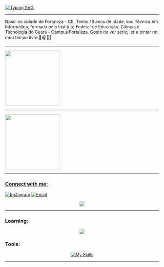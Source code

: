 <a href="https://git.io/typing-svg"><img src="https://readme-typing-svg.herokuapp.com?font=Fira+Code&weight=600&size=26&pause=992&color=804D15&width=435&lines=Hi%2C+It's+Thay!!+;Welcome+to+my+profile." alt="Typing SVG" /></a>

-------------------------------------------------------------------------------------------------------------------------------------------------------- 
Nasci na cidade de Fortaleza - CE. Tenho 18 anos de idade, sou Técnica em Informática, formada pelo Instituto Federal de Educação, Ciência e Tecnologia do Ceará - Campus Fortaleza. Gosto de ver série, ler e pintar no meu tempo livre.🏀🎧📖🎨

--------------------------------------------------------------------------------------------------------------------------------------------------------          

<div>
<a href="https://github.com/thaynaxt">
<img height="180em" src="https://github-readme-stats.vercel.app/api/top-langs/?username=thaynaxt&layout=compact&langs_count=7&theme=midnight-purple"/>
 
 --------------------------------------------------------------------------------------------------------------------------------------------------------               

 <img height="180em" src="https://github-readme-stats.vercel.app/api?username=thaynaxt&show_icons=true&theme=midnight-purple&include_all_commits=true&count_private=true"/>
</div>
 
  
--------------------------------------------------------------------------------------------------------------------------------------------------------
  
 ### Connect with me:
[![Instagram](https://img.shields.io/badge/Instagram-E4405F?style=for-the-badge&logo=instagram&logoColor=white)](https://instagram.com/thaynaxt)
[![Email](https://img.shields.io/badge/Gmail-D14836?style=for-the-badge&logo=gmail&logoColor=white)](mailto:thayna.silva63@aluno.ifce.edu.br)

  <p align="center">
  <a href="https://skillicons.dev">
    <img src="https://skillicons.dev/icons?i=instagram,gmail,linkedin,twitter" />
  </a>
</p>

--------------------------------------------------------------------------------------------------------------------------------------------------------
 ### Learning:
<p align="center">
  <a href="https://skillicons.dev/icons?i=py,java,js,html,css,nodejs,swift,sqlite,flutter,mongodb">
    <img src="https://skillicons.dev/icons?i=py,java,js,html,css,nodejs,swift,sqlite, alt="My Skills">
  </a>
</p>
 
### Tools:
<!-- ![Git](https://img.shields.io/badge/-Git-0D1117?style=for-the-badge&logo=git&labelColor=0D1117)&nbsp; -->
<p align="center">
  <a href="https://skillicons.dev/icons?i=replit,figma,vscode">
    <img src="https://skillicons.dev/icons?i=replit,figma,vscode" alt="My Skills">
  </a>
</p>

------------------------------------------------------------------------------------------------------------------------------------------------------------
 
          
